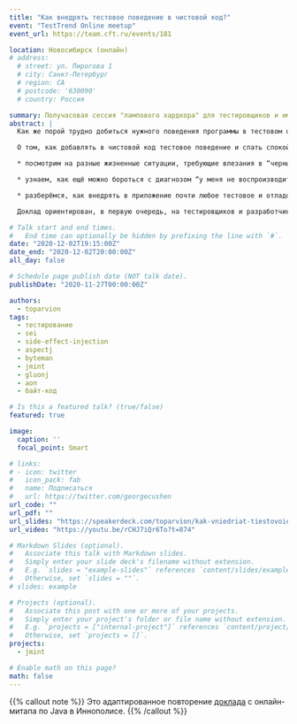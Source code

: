 ```yaml
---
title: "Как внедрять тестовое поведение в чистовой код?"
event: "TestTrend Online meetup"
event_url: https://team.cft.ru/events/181

location: Новосибирск (онлайн)
# address:
  # street: ул. Пирогова 1
  # city: Санкт-Петербург
  # region: CA
  # postcode: '630090'
  # country: Россия

summary: Получасовая сессия "лампового хардкора" для тестировщиков и им сочувствующих
abstract: |
  Как же порой трудно добиться нужного поведения программы в тестовом окружении: фейковые данные не соответствуют реальности, корявая внешняя зависимость не даёт воспроизвести проблемный кейс, а вездесущая безопасность постоянно ставит палки в колёса… И хотя для всех этих проблем есть какие-то внешние решения, в идеале все такие проблемы можно было бы устранить прямо внутри приложения. Но разве можно лезть внутрь “черного ящика”? Можно! Если осторожно :wink:

  О том, как добавлять в чистовой код тестовое поведение и спать спокойно, мы и поговорим в докладе:

  * посмотрим на разные жизненные ситуации, требующие влезания в “черный ящик”;

  * узнаем, как ещё можно бороться с диагнозом “у меня не воспроизводится”, когда больше ничего не помогает;

  * разберёмся, как внедрять в приложение почти любое тестовое и отладочное поведение, но при этом не пачкать репозиторий грязными хаками и даже не пересобирать само приложение.

  Доклад ориентирован, в первую очередь, на тестировщиков и разработчиков серверных и настольных приложений на Java, но может быть интересен и другим специалистам.

# Talk start and end times.
#   End time can optionally be hidden by prefixing the line with `#`.
date: "2020-12-02T19:15:00Z"
date_end: "2020-12-02T20:00:00Z"
all_day: false

# Schedule page publish date (NOT talk date).
publishDate: "2020-11-27T00:00:00Z"

authors:
  - toparvion
tags:
  - тестирование
  - sei
  - side-effect-injection
  - aspectj
  - byteman
  - jmint
  - gluonj
  - аоп
  - байт-код

# Is this a featured talk? (true/false)
featured: true

image:
  caption: ''
  focal_point: Smart

# links:
# - icon: twitter
#   icon_pack: fab
#   name: Подписаться
#   url: https://twitter.com/georgecushen
url_code: ""
url_pdf: ""
url_slides: "https://speakerdeck.com/toparvion/kak-vniedriat-tiestovoie-poviedieniie-v-chistovoi-kod"
url_video: "https://youtu.be/rCHJ7iQr6To?t=874"

# Markdown Slides (optional).
#   Associate this talk with Markdown slides.
#   Simply enter your slide deck's filename without extension.
#   E.g. `slides = "example-slides"` references `content/slides/example-slides.md`.
#   Otherwise, set `slides = ""`.
# slides: example

# Projects (optional).
#   Associate this post with one or more of your projects.
#   Simply enter your project's folder or file name without extension.
#   E.g. `projects = ["internal-project"]` references `content/project/deep-learning/index.md`.
#   Otherwise, set `projects = []`.
projects:
  - jmint

# Enable math on this page?
math: false
---
```

{{% callout note %}}
Это адаптированное повторение [доклада](/event/2020/inno-java-meetup-online/) с&nbsp;онлайн-митапа по&nbsp;Java в&nbsp;Иннополисе.
{{% /callout %}}
